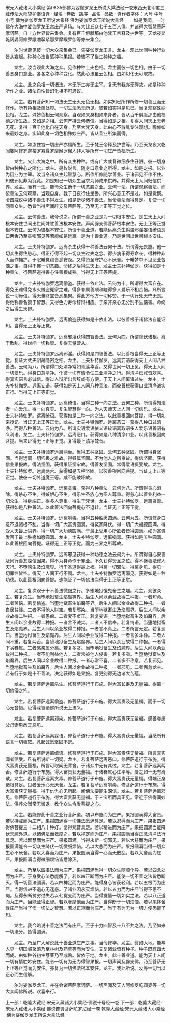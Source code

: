 宋元入藏诸大小乘经·第0835部佛为娑伽罗龙王所说大乘法经一卷宋西天北印度三藏传法大师施护奉诏译
· 经名 · 卷数 · 跋序
· 品名 · 品数 · 译作者字体：大号 中号 小号
佛为娑伽罗龙王所说大乘经
佛为娑伽罗龙王所说大乘经
　　如是我闻。一时佛在大海中娑伽罗龙王宫庄严道场。与大比丘众七千五百人俱。并诸得大智慧菩萨摩诃萨。自十方世界皆来集会。复有百千俱胝那由他梵王帝释及护世等。天龙夜叉乾闼婆阿修罗誐噜拏紧那罗摩睺罗伽等亦来集会。

　　尔时世尊见彼一切大众来集会已。告娑伽罗龙王言。龙主。观此世间种种行业皆从妄起。种种心法当感种种果报。若彼不了当生种种之趣。

　　龙主。汝当观此大海之众。见作种种士夫色相。龙主而彼一切色相。由于一切善恶身口意业。各各之心种种变化。然此心法虽云色相。由如幻化无可取故。

　　龙主。此之色相一切诸法。本无所生亦无主宰。复无有我亦无碍故。如是种种所作之业。诸法自性皆幻化相不可思议。

　　龙主。若有菩萨知一切法无生无灭无色无相。如实知已所作所修一切善业而无修作。所有色相及蕴处界。一切生法悉无所见。彼若如实得是见已。当复观察殊妙色相。龙主。殊妙色相云何观察。当观如来身相如来身者。皆从百千俱胝那由他福德之所生故。又如是之相。云何严持云何恭信。当得如是之相。复得人间天上无老无死。复得十百千他化自在天身。乃至大梵天身。此由心不散乱专注观想。瞻仰如来最妙之身。实知此身一切色相殊妙庄严。皆从善业所集而得。

　　龙主。如汝住宫一切庄严亦福所生。至于梵王帝释及护世等。乃至天龙夜叉乾闼婆阿修罗迦楼罗紧曩罗摩睺罗伽人非人等所有一切庄严皆福所生。

　　龙主。又此大海之中。所有众生种种。或有广大或复微细多住丑陋。彼一切身皆由种种心之所化。龙主。是故说言。随身口意业之所得。龙主。如是之报。以业为因业为主宰。汝当令诸众生起智慧心。所作所修随学善业。于诸邪见不作不住。知彼邪见非为究竟。如是知已一切众生当求为师咸来供养。并得天上人间归信供养。龙主。而有一法。能令众生断于一切恶趣之业。云何一法。所谓观察善法。而彼善法云何观察。当观自身。我于日夜行住坐卧。所兴心意无不是过。如是觉察。令四威仪中诸不善法不得发生。如是断尽诸不善法。当令善法而得具足。复使一切同善众生。悉皆当得声闻辟支及菩萨等。乃至无上正等正觉之位。

　　龙主。云何善法。我今说之。所谓十善之业是为一切根本安住。是生天上人间根本安住世间出世间殊胜善法根本安住。声闻辟支佛菩萨根本安住。无上正等正觉根本安住。云何为彼根本安住。所谓十善业道。若能远离杀生偷盗邪淫妄语绮语恶口两舌乃至贪嗔邪见等若能如是远离。是为十善业道。乃是世间出世间根本安住。

　　龙主。士夫补特伽罗。远离杀生获得十种善法云何十法。所谓得无畏施。他一切众生得住慈心。得正行得不起一切众生过失之念。得少病乐得寿命长。得种种非人而作拥护。于眠睡觉寤皆悉安隐。又得贤圣守护心不厌舍。于睡梦中不见恶业苦恼之事。自得不怖一切恶趣。命终之后得生天上。龙主士夫补特伽罗。获得如是十种善法。行菩萨道得善心住善根成熟。当得无上正等菩提。

　　龙主。士夫补特伽罗远离偷盗。获得十依止法。云何为十。所谓得大富自在。得免王难得免水火贼盗冤家之难。得多眷属善顺和睦得多人爱乐不相苦恼。凡所言说一切谛信。得无量财宝皆悉集聚。得此方他方一切称赞。于一切行处无怖无畏。得他称善名赞于智慧。又得色力寿命辞辩相应。于亲非亲心无分别不生恼害。命终之后得生天界。

　　龙主。士夫补特伽罗。远离偷盗获得如是十依止法。以彼善根于诸佛法自能证知。当得无上正等正觉。

　　龙主。士夫补特伽罗。远离邪淫获得四智善法。云何为四。所谓降伏诸根。离于散乱。得世间一切称赞。复得无量营从。

　　龙主。士夫补特伽罗远离邪淫。获得如是四智善法。以此善根当得无上正等正觉。复证大丈夫阴藏隐密之相。龙主。士夫补特伽罗。远离妄语获得天上人间八种善法。云何为八。所谓得口处清净常如青莲华香。又得世间一切正见。得天上人间一切爱乐。得身口意清净。化彼一切有情令住三业清净之行。得清净已咸皆欢喜。得真实语言必诚信。得过人辩所出言辞咸有方便。于天上人间离诸过失。龙主。士夫补特伽罗。远离妄语。获得如是天上人间八种善法。而彼善根获得口业清净诚实正行。当得无上正等正觉。

　　龙主。士夫补特伽罗。远离绮语。当得三种一向之法。云何三种。所谓得知法者一向爱乐。得一向真实。复生智慧得一向。为人天师天上人间一切信乐。龙主。士夫补特伽罗。远离绮语。获得如是三种一向之法。以此善根回向菩提。得一切如来授记。当证无上正等正觉。龙主。士夫补特伽罗。远离恶口。获得八种口过清净。而得八种善法。云何为八。所谓实语爱语依义语软语离取语多人爱乐语善语有义利语。龙主。士夫补特伽罗。远离恶口。获得如是八种清净口业。以此善根回向菩提。当来证得无上正等正觉。复得最上清净梵音。

　　龙主。士夫补特伽罗远离两舌。当得五种坚固。云何五种坚固。所谓得身坚固。当得远离一切怖畏之难故。得眷属坚固。不为他人之所贪故。得信坚固。获得信业果报故。得法坚固。获得果证坚牢故。得善友坚固。常得爱语摄受故。龙主。士夫补特伽罗。远离两舌。获得如是五种坚固。以彼善根回向菩提。当证无上正等正觉。使彼一切外道魔王等。咸不能破坏故。

　　龙主。士夫补特伽罗。远离贪毒。获得八种善法。云何为八。所谓得贪心消除。得杀心不生。得嫉妒心不生。得乐生圣族心为圣人尊重。得慈心以善业利益一切众生。得身端正。得多人尊重。得生于梵世。龙主。士夫补特伽罗。远离贪毒。获得如是八种善法。以此善法回向菩提心不退转。当证无上正等正觉。

　　龙主。士夫补特伽罗。远离嗔毒。当得五种胜愿圆满。云何为五。所谓修身口意不退诸根不乱。当得一切广大富贵圆满。得冤家降伏。得一切广大福德圆满。得受人天最上供养。得一切广大功德圆满。于最上受用心所欲者皆得圆满。如为富贵发百千最上胜愿如愿圆满。龙主。士夫补特伽罗。远离嗔毒。获得如是五种圆满。以此善根回向菩提。证得无上正等正觉。而为三界之所尊故。

　　龙主。士夫补特伽罗。远离邪见获得十种功德之法云何为十。所谓得自心安善及同行善友深信因果。得不为身命作于罪业。不久获得贤圣之位。得不迷善法修人天行。不堕傍生及焰魔界。行于圣道得最上福。得离一切邪法。得离身见。得见一切罪性皆空。得天上人间正行不阙。龙主。士夫补特伽罗远离邪见。获得如是十种功德。以此善根回向菩提。速能证了一切佛法当得无上正等正觉。

　　龙主。复次观于十不善法微细之行。多堕地狱饿鬼畜生之趣。龙主。观彼众生。若复杀生。当堕地狱畜生焰魔等界。后生人间以余业故得二种报。一者短命。二者苦恼。若复偷盗。当堕地狱畜生焰魔等界。后生人间以余业故得二种报。一者自居贫贱。二者不得他人财宝。若复邪染。当堕地狱畜生及焰魔界。后生人间以余业故得二种报。一者愚痴。二者妻不贞正。若复妄语。当堕地狱畜生及焰魔界。后生人间以余业故得二种报。一者言不诚实。二者人不信奉。若复绮语。当堕地狱畜生及焰魔界。后生人间以余业故得二种报。一者言不真正。二者所言无定。若复恶口。当堕地狱畜生及焰魔界。后生人间以余业故得二种报。一者言多斗诤。二者人闻不重。若复两舌。当堕地狱畜生及焰魔界。后生人间以余业故得二种报。一者得下劣眷属。二者感亲属分离。若复多贪。当堕地狱畜生及焰魔界。后生人间以余业故得二种报。一者不能利益他人。二者常被他人侵害。若复多嗔。当堕地狱畜生及焰魔界。后生人间以余业故得二种报。一者心常不喜。二者多不称意。若复邪见。当堕地狱畜生及焰魔界。后生人间以余业故得二种报。一者邪见。二者懈怠龙主。若有行于如是十不善法。决定获得如是果报。复更别得无边诸大苦蕴。

　　龙主。若复菩萨远离杀生。修菩萨道行于布施。得大富长寿及无量福。得离一切他侵之怖。

　　龙主。若复菩萨远离偷盗。修菩萨道行于布施。得大富贵及无量福。而于一切心无吝惜。证得深智诸佛所说无上法义。

　　龙主。若复菩萨远离邪染。修菩萨道行于布施。得大富贵获无量福。感善眷属父母妻男悉无恶见。

　　龙主。若复菩萨远离妄语。修菩萨道行于布施。得大富贵获无量福。当感所有语言一切善软。凡起诚愿坚固不退。

　　龙主。若复菩萨远离绮语。修菩萨道行于布施。得大富贵获无量福。所言真实闻者信受。凡有所说断一切疑。龙主。若复菩萨远离恶口。修菩萨道行于布施。得大富贵获无量福。所言可取闻无背舍。于诸众中无有其过。龙主。若复菩萨远离两舌。修菩萨道行于布施。得大富贵获无量福。于诸眷属心住平等。爱之如一无有离散。龙主。若复菩萨远离贪毒。修菩萨道行于布施。得大富贵获无量福。得端正身诸根具足。见者爱乐心无厌舍。龙主。若复菩萨远离嗔毒。修菩萨道行于布施。得大富贵获无量福。得于仇仇心无所起。闻佛法要能生深信。龙主。若复菩萨远离邪见。修菩萨道行于布施。得大富贵获无量福。于三宝所而具正见。常近于佛得闻妙法。供养众僧常无懈退。教化众生令发菩提之心。

　　龙主。若能修此十善之业行菩萨道。初以布施而为庄严。果报圆满得大富贵。若以持戒而为庄严。果报圆满得一切佛法愿满具足。若以忍辱而为庄严。果报圆满得佛菩提三十二相八十种好。复得梵音具足。若以精进而为庄严。果报圆满当能降伏天魔外道。以诸佛法而救度之。若以禅定而为庄严。果报圆满当得正念清净法行具足。若以智慧而为庄严。果报圆满。当得永断一切邪见。若以大慈而为庄严。果报圆满能令一切众生降伏一切微细烦恼。若以大悲而为庄严。果报圆满当得一切众生心不厌舍。若以大喜而为庄严。果报圆满当得一心而无散乱。若以大舍而为庄严。果报圆满当得微细烦恼皆悉除灭。

　　龙主。乃至以四摄法而为庄严。果报圆满当得一切众生随顺化导。若以四念处而为庄严。于身受心法悉能解了。若以四正断而为庄严。能使一切不善之法皆悉断灭。得一切善法圆满。若以四神足而为庄严。能得身心皆获轻利。若以五根而为庄严。当得信进不退心无迷惑。了诸业因永灭烦恼。若以五力而为庄严当得不愚不痴。及得永断贫穷过失若以七觉支而为庄严。当得觉悟一切如实之法。若以八正道而为庄严。当能证得正智。若以奢摩他而为庄严。当得断于一切烦恼。若以尾钵舍曩庄严当得了悟一切法之智慧。若以正道而为庄严。当于有为无为一切方便悉能了知。

　　龙主。我今略说十善之法而有庄严。至于十力四智及十八不共之法。乃至如来一切法分。皆得圆满。

　　龙主。乃至广大解说此十善业道庄严之事。当令修学。龙主。譬如大地。能与人界一切国城聚落乃至林树及药草等而为安住。又复诸业皆有种子。种子既有四大而成。由如种谷初生芽茎乃至成熟。皆依于地。龙主。此十善业道。能为天上人间一切有情胜妙安住。能令一切有为无为得智果报。一切声闻及辟支佛。乃至菩萨无上正等正觉而为安住。亦复为一切佛法根本安住。龙主。我此所说。汝等一切当以正心而生信解。

　　尔时娑伽罗龙王。并在会诸菩萨摩诃萨。一切声闻及天人阿修罗乾闼婆等一切大众闻佛所说。欢喜奉行。

上一部：乾隆大藏经·宋元入藏诸大小乘经·佛说十号经一卷
下一部：乾隆大藏经·宋元入藏诸大小乘经·佛说普贤菩萨陀罗尼经一卷
乾隆大藏经·宋元入藏诸大小乘经·佛为娑伽罗龙王所说大乘法经
